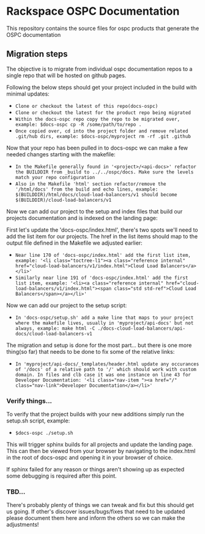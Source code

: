 # Rackspace OSPC Documentation

This repository contains the source files for ospc products that generate the OSPC documentation


## Migration steps
The objective is to migrate from individual ospc documentation repos to a single repo that will be hosted on github pages.

Following the below steps should get your project included in the build with minimal updates:

* `Clone or checkout the latest of this repo(docs-ospc)`
* `Clone or checkout the latest for the product repo being migrated`
* `Within the docs-ospc repo copy the repo to be migrated over, example: $docs-ospc cp -R /some/path/to/repo .`
* `Once copied over, cd into the project folder and remove related .git/hub dirs, example: $docs-ospc/myproject rm -rf .git .github`

Now that your repo has been pulled in to docs-ospc we can make a few needed changes starting with the makefile:

* `In the Makefile generally found in '<project>/<api-docs>' refactor the BUILDDIR from _build to ../../ospc/docs. Make sure the levels match your repo configuration`
* `Also in the Makefile 'html' section refactor/remove the '/html/docs' from the build and echo lines, example: $(BUILDDIR)/html/docs/cloud-load-balancers/v1 should become $(BUILDDIR)/cloud-load-balancers/v1`

Now we can add our project to the setup and index files that build our projects documentation and is indexed on the landing page:

First let's update the 'docs-ospc/index.html', there's two spots we'll need to add the list item for our projects. 
The href in the list items should map to the output file defined in the Makefile we adjusted earlier:
* `Near line 170 of 'docs-ospc/index.html' add the first list item, example: '<li class="toctree-l1"><a class="reference internal" href="cloud-load-balancers/v1/index.html">Cloud Load Balancers</a></li>'`
* `Similarly near line 191 of 'docs-ospc/index.html' add the first list item, example: '<li><a class="reference internal" href="cloud-load-balancers/v1/index.html"><span class="std std-ref">Cloud Load Balancers</span></a></li>'`

Now we can add our project to the setup script:
* `In 'docs-ospc/setup.sh' add a make line that maps to your project where the makefile lives, usually in 'myproject/api-docs' but not always, example: make html -C ./docs-cloud-load-balancers/api-docs/cloud-load-balancers-v1`

The migration and setup is done for the most part... but there is one more thing(so far) that needs to be done to fix some of the relative links:
* `In 'myproject/api-docs/_templates/header.html update any occurances of '/docs' of a relative path to '/' which should work with custom domain. In files and clb case it was one instance on line 43 for Developer Documentation: '<li class="nav-item "><a href="/" class="nav-link">Developer Documentation</a></li>'`


### Verify things...

To verify that the project builds with your new additions simply run the setup.sh script, example:
* `$docs-ospc ./setup.sh`

This will trigger sphinx builds for all projects and update the landing page. This can then be viewed from your browser by navigating to the index.html in the root of docs-ospc and opening it in your browser of choice. 

If sphinx failed for any reason or things aren't showing up as expected some debugging is required after this point. 

### TBD...

There's probably plenty of things we can tweak and fix but this should get us going. If other's discover issues/bugs/fixes 
that need to be updated please document them here and inform the others so we can make the adjustments! 

